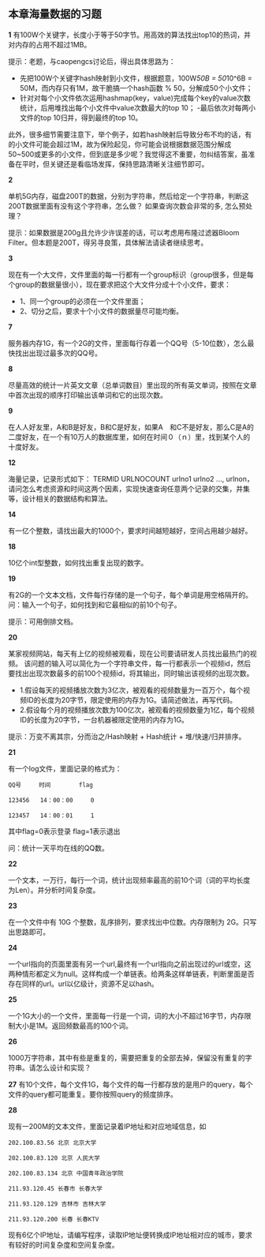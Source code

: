 ## 本章海量数据的习题

**1**
有100W个关键字，长度小于等于50字节。用高效的算法找出top10的热词，并对内存的占用不超过1MB。

提示：老题，与caopengcs讨论后，得出具体思路为：
 - 先把100W个关键字hash映射到小文件，根据题意，100W*50B = 50*10^6B = 50M，而内存只有1M，故干脆搞一个hash函数 % 50，分解成50个小文件；
 - 针对对每个小文件依次运用hashmap(key，value)完成每个key的value次数统计，后用堆找出每个小文件中value次数最大的top 10；
 -最后依次对每两小文件的top 10归并，得到最终的top 10。
 
此外，很多细节需要注意下，举个例子，如若hash映射后导致分布不均的话，有的小文件可能会超过1M，故为保险起见，你可能会说根据数据范围分解成50~500或更多的小文件，但到底是多少呢？我觉得这不重要，勿纠结答案，虽准备在平时，但关键还是看临场发挥，保持思路清晰关注细节即可。

**2**

单机5G内存，磁盘200T的数据，分别为字符串，然后给定一个字符串，判断这200T数据里面有没有这个字符串，怎么做？
如果查询次数会非常的多, 怎么预处理？

提示：如果数据是200g且允许少许误差的话，可以考虑用布隆过滤器Bloom Filter。但本题是200T，得另寻良策，具体解法请读者继续思考。

**3**

现在有一个大文件，文件里面的每一行都有一个group标识（group很多，但是每个group的数据量很小），现在要求把这个大文件分成十个小文件，要求：
 - 1、同一个group的必须在一个文件里面；
 - 2、切分之后，要求十个小文件的数据量尽可能均衡。

**7**

服务器内存1G，有一个2G的文件，里面每行存着一个QQ号（5-10位数），怎么最快找出出现过最多次的QQ号。

**8**

尽量高效的统计一片英文文章（总单词数目）里出现的所有英文单词，按照在文章中首次出现的顺序打印输出该单词和它的出现次数。

**9**

在人人好友里，A和B是好友，B和C是好友，如果A　和C不是好友，那么C是A的二度好友，在一个有10万人的数据库里，如何在时间０（ｎ）里，找到某个人的十度好友。


**12**

海量记录，记录形式如下： TERMID URLNOCOUNT urlno1 urlno2   ..., urlnon，请问怎么考虑资源和时间这两个因素，实现快速查询任意两个记录的交集，并集等，设计相关的数据结构和算法。



**14**

有一亿个整数，请找出最大的1000个，要求时间越短越好，空间占用越少越好。


**18**

10亿个int型整数，如何找出重复出现的数字。


**19**

有2G的一个文本文档，文件每行存储的是一个句子，每个单词是用空格隔开的。问：输入一个句子，如何找到和它最相似的前10个句子。

提示：可用倒排文档。


**20**

某家视频网站，每天有上亿的视频被观看，现在公司要请研发人员找出最热门的视频。 
该问题的输入可以简化为一个字符串文件，每一行都表示一个视频id，然后要找出出现次数最多的前100个视频id，将其输出，同时输出该视频的出现次数。 
- 1.假设每天的视频播放次数为3亿次，被观看的视频数量为一百万个，每个视频ID的长度为20字节，限定使用的内存为1G。请简述做法，再写代码。 
- 2.假设每个月的视频播放次数为100亿次，被观看的视频数量为1亿，每个视频ID的长度为20字节，一台机器被限定使用的内存为1G。 

提示：万变不离其宗，分而治之/Hash映射 + Hash统计 + 堆/快速/归并排序。


**21**

有一个log文件，里面记录的格式为：

    QQ号     时间        flag
    
    123456   14：00：00     0 

    123457   14：00：01     1
  
其中flag=0表示登录 flag=1表示退出

问：统计一天平均在线的QQ数。 


**22**

一个文本，一万行，每行一个词，统计出现频率最高的前10个词（词的平均长度为Len）。并分析时间复杂度。


**23**

在一个文件中有 10G 个整数，乱序排列，要求找出中位数。内存限制为 2G。只写出思路即可。


**24**

一个url指向的页面里面有另一个url,最终有一个url指向之前出现过的url或空，这两种情形都定义为null。这样构成一个单链表。给两条这样单链表，判断里面是否存在同样的url。url以亿级计，资源不足以hash。


**25**

一个1G大小的一个文件，里面每一行是一个词，词的大小不超过16字节，内存限制大小是1M。返回频数最高的100个词。


**26**

1000万字符串，其中有些是重复的，需要把重复的全部去掉，保留没有重复的字符串。请怎么设计和实现？


**27**
有10个文件，每个文件1G，每个文件的每一行都存放的是用户的query，每个文件的query都可能重复。要你按照query的频度排序。

**28**

现有一200M的文本文件，里面记录着IP地址和对应地域信息，如

    202.100.83.56 北京 北京大学

    202.100.83.120 北京 人民大学

    202.100.83.134 北京 中国青年政治学院

    211.93.120.45 长春市 长春大学

    211.93.120.129 吉林市 吉林大学

    211.93.120.200 长春 长春KTV

现有6亿个IP地址，请编写程序，读取IP地址便转换成IP地址相对应的城市，要求有较好的时间复杂度和空间复杂度。
